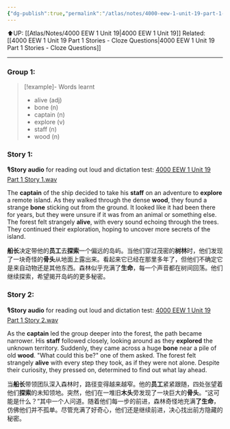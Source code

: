 ```yaml
---
{"dg-publish":true,"permalink":"/atlas/notes/4000-eew-1-unit-19-part-1-stories/"}
---
```


⬆️UP: [[Atlas/Notes/4000 EEW 1 Unit 19\|4000 EEW 1 Unit 19]]
Related: [[4000 EEW 1 Unit 19 Part 1 Stories - Cloze Questions\|4000 EEW 1 Unit 19 Part 1 Stories - Cloze Questions]]

---
### Group 1: 
> [!example]- Words learnt
> - alive (adj)
> - bone (n)
> - captain (n)
> - explore (v)
> - staff (n)
> - wood (n)

### Story 1:

🎙️**Story audio** for reading out loud and dictation test: [4000 EEW 1 Unit 19 Part 1 Story 1.wav](https://drive.google.com/file/d/1ZX0C_u42oXpRCcIVG6bho0f1sY3DeJ6a/view?usp=drive_link)

The **captain** of the ship decided to take his **staff** on an adventure to **explore** a remote island. As they walked through the dense **wood**, they found a strange **bone** sticking out from the ground. It looked like it had been there for years, but they were unsure if it was from an animal or something else. The forest felt strangely **alive**, with every sound echoing through the trees. They continued their exploration, hoping to uncover more secrets of the island.

**船长**决定带他的**员工**去**探索**一个偏远的岛屿。当他们穿过茂密的**树林**时，他们发现了一块奇怪的**骨头**从地面上露出来。看起来它已经在那里多年了，但他们不确定它是来自动物还是其他东西。森林似乎充满了**生命**，每一个声音都在树间回荡。他们继续探索，希望揭开岛屿的更多秘密。

### Story 2:
🎙️**Story audio** for reading out loud and dictation test: [4000 EEW 1 Unit 19 Part 1 Story 2.wav](https://drive.google.com/file/d/1aUsixbrtg53zrHj06j-pw-J-xs7GkDC-/view?usp=drive_link)

As the **captain** led the group deeper into the forest, the path became narrower. His **staff** followed closely, looking around as they **explored** the unknown territory. Suddenly, they came across a huge **bone** near a pile of old **wood**. "What could this be?" one of them asked. The forest felt strangely **alive** with every step they took, as if they were not alone. Despite their curiosity, they pressed on, determined to find out what lay ahead.

当**船长**带领团队深入森林时，路径变得越来越窄。他的**员工**紧紧跟随，四处张望着他们**探索**的未知领地。突然，他们在一堆旧**木头**旁发现了一块巨大的**骨头**。“这可能是什么？”其中一个人问道。随着他们每一步的前进，森林奇怪地充满**了生命**，仿佛他们并不孤单。尽管充满了好奇心，他们还是继续前进，决心找出前方隐藏的秘密。
